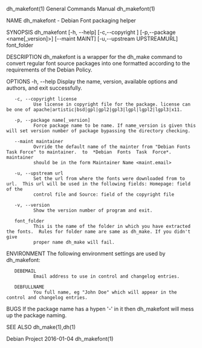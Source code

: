 dh_makefont(1)                                                General Commands Manual                                               dh_makefont(1)

NAME
       dh_makefont - Debian Font packaging helper

SYNOPSIS
       dh_makefont [-h, --help] [-c,--copyright <type>] [-p,--package <name[_version]>] [--maint MAINT] [-u,--upstream UPSTREAMURL] font_folder

DESCRIPTION
       dh_makefont  is  a wrapper for the dh_make command to convert regular font source packages into one formatted according to the requirements
       of the Debian Policy.

OPTIONS
       -h, --help
              Display the name, version, available options and authors, and exit successfully.

       -c, --copyright license
              Use license in copyright file for the package. license can be one of apache|artistic|bsd|gpl|gpl2|gpl3|lgpl|lgpl2|lgpl3|x11.

       -p, --package name[_version]
              Force package name to be name. If name_version is given this will set version number of package bypassing the directory checking.

       --maint maintainer
              Ovrride the default name of the mainter from "Debian Fonts Task Force" to maintainer.  to  *Debian  Fonts  Task  Force*.  maintainer
              should be in the form Maintainer Name <maint.email>

       -u, --upstream url
              Set the url from where the fonts were downloaded from to url.  This url will be used in the following fields: Homepage: field of the
              control file and Source: field of the copyright file

       -v, --version
              Show the version number of program and exit.

       font_folder
              This is the name of the folder in which you have extracted the fonts.  Rules for folder name are same as dh_make. If you didn't give
              proper name dh_make will fail.

ENVIRONMENT
       The following environment settings are used by dh_makefont:

       DEBEMAIL
              Email address to use in control and changelog entries.

       DEBFULLNAME
              You full name, eg "John Doe" which will appear in the control and changelog entries.

BUGS
       If the package name has a hypen '-' in it then dh_makefont will mess up the package naming.

SEE ALSO
       dh_make(1),dh(1)

Debian Project                                                      2016-01-04                                                      dh_makefont(1)
